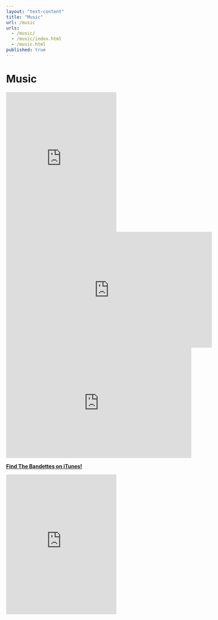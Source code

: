 ```yaml
---
layout: "text-content"
title: "Music"
url: /music
urls: 
  - /music/
  - /music/index.html
  - /music.html
published: true
---
```






# Music

<iframe src="https://embed.spotify.com/?uri=spotify%3Aalbum%3A6cpjqCtgALzGm3JvN38sHQ" width="300" height="380" frameborder="0" allowtransparency="true"></iframe>

<iframe width="560" height="315" src="https://www.youtube.com/embed/Nz5yGv--uVQ" frameborder="0" allowfullscreen></iframe>

<iframe width="100%" height="300" scrolling="no" frameborder="no" src="https://w.soundcloud.com/player/?url=https%3A//api.soundcloud.com/playlists/94068558&amp;auto_play=false&amp;hide_related=false&amp;show_comments=true&amp;show_user=true&amp;show_reposts=false&amp;visual=true"></iframe>

**[Find The Bandettes on iTunes!](https://itunes.apple.com/se/artist/the-bandettes/id667525996 "The Bandettes on iTunes")**

<iframe src="https://embed.spotify.com/?uri=spotify%3Aartist%3A208qxflE4I6uB0jC0gKMYB" width="300" height="380" frameborder="0" allowtransparency="true"></iframe>